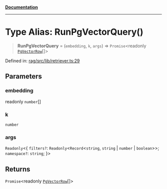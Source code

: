 [**Documentation**](../../../README.md)

***

# Type Alias: RunPgVectorQuery()

> **RunPgVectorQuery** = (`embedding`, `k`, `args`) => `Promise`\<readonly [`PgVectorRow`](PgVectorRow.md)[]\>

Defined in: [rag/src/lib/retriever.ts:29](https://github.com/ceponatia/roler/blob/3285898e6e20febeb11523af0dddefd8f892e902/packages/rag/src/lib/retriever.ts#L29)

## Parameters

### embedding

readonly `number`[]

### k

`number`

### args

`Readonly`\<\{ `filters?`: `Readonly`\<`Record`\<`string`, `string` \| `number` \| `boolean`\>\>; `namespace?`: `string`; \}\>

## Returns

`Promise`\<readonly [`PgVectorRow`](PgVectorRow.md)[]\>
